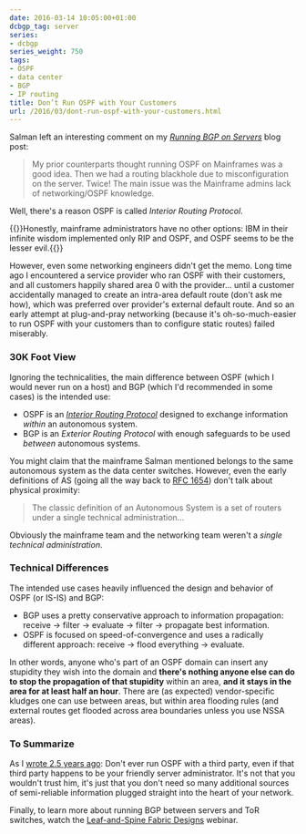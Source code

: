 ```yaml
---
date: 2016-03-14 10:05:00+01:00
dcbgp_tag: server
series:
- dcbgp
series_weight: 750
tags:
- OSPF
- data center
- BGP
- IP routing
title: Don’t Run OSPF with Your Customers
url: /2016/03/dont-run-ospf-with-your-customers.html
---
```

Salman left an interesting comment on my [*Running BGP on Servers*](https://blog.ipspace.net/2016/02/running-bgp-on-servers.html) blog post:

> My prior counterparts thought running OSPF on Mainframes was a good idea. Then we had a routing blackhole due to misconfiguration on the server. Twice! The main issue was the Mainframe admins lack of networking/OSPF knowledge.

Well, there's a reason OSPF is called *Interior Routing Protocol*.
<!--more-->
{{<note>}}Honestly, mainframe administrators have no other options: IBM in their infinite wisdom implemented only RIP and OSPF, and OSPF seems to be the lesser evil.{{</note>}}

However, even some networking engineers didn't get the memo. Long time ago I encountered a service provider who ran OSPF with their customers, and all customers happily shared area 0 with the provider... until a customer accidentally managed to create an intra-area default route (don't ask me how), which was preferred over provider's external default route. And so an early attempt at plug-and-pray networking (because it's oh-so-much-easier to run OSPF with your customers than to configure static routes) failed miserably.

### 30K Foot View

Ignoring the technicalities, the main difference between OSPF (which I would never run on a host) and BGP (which I'd recommended in some cases) is the intended use:

-   OSPF is an [*Interior Routing Protocol*](https://en.wikipedia.org/wiki/Interior_gateway_protocol) designed to exchange information *within* an autonomous system.
-   BGP is an *Exterior Routing Protocol* with enough safeguards to be used *between* autonomous systems.

You might claim that the mainframe Salman mentioned belongs to the same autonomous system as the data center switches. However, even the early definitions of AS (going all the way back to [RFC 1654](https://tools.ietf.org/html/rfc1654)) don't talk about physical proximity:

> The classic definition of an Autonomous System is a set of routers under a single technical administration...

Obviously the mainframe team and the networking team weren't a *single technical administration*.

### Technical Differences

The intended use cases heavily influenced the design and behavior of OSPF (or IS-IS) and BGP:

-   BGP uses a pretty conservative approach to information propagation: receive -\> filter -\> evaluate -\> filter -\> propagate best information.
-   OSPF is focused on speed-of-convergence and uses a radically different approach: receive -\> flood everything -\> evaluate.

In other words, anyone who's part of an OSPF domain can insert any stupidity they wish into the domain and **there's nothing anyone else can do to stop the propagation of that stupidity** within an area, **and it stays in the area for at least half an hour**. There are (as expected) vendor-specific kludges one can use between areas, but within area flooding rules (and external routes get flooded across area boundaries unless you use NSSA areas).

### To Summarize

As I [wrote 2.5 years ago](https://blog.ipspace.net/2013/08/virtual-appliance-routing-network.html): Don't ever run OSPF with a third party, even if that third party happens to be your friendly server administrator. It's not that you wouldn't trust him, it's just that you don't need so many additional sources of semi-reliable information plugged straight into the heart of your network.

Finally, to learn more about running BGP between servers and ToR switches, watch the [Leaf-and-Spine Fabric Designs](http://www.ipspace.net/Leaf-and-Spine_Fabric_Designs) webinar.
